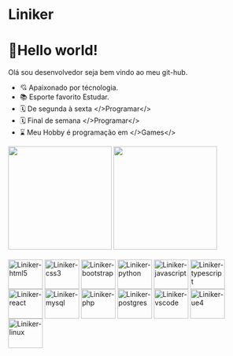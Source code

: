 # Liniker
# 📌Hello world!
Olá sou desenvolvedor seja bem vindo ao meu git-hub.
- 💘 Apaixonado por técnologia.
- 📚 Esporte favorito Estudar.
- 🗓️ De segunda à sexta </>Programar</>
- 🗓️ Final de semana </>Programar</>
- ⌛ Meu Hobby é programação em </>Games</>

<div>
    <a href="https://github.com/LinikerNogueiraMachado"></a>
    <img height="210em" src="https://github-readme-stats.vercel.app/api?username=LinikerNogueiraMachado&show_icons=true&theme=dracula&include_all_commits=true&count_pivate=true"/>
    <img height="210em" src="https://github-readme-stats.vercel.app/api/top-langs/?username=LinikerNogueiraMachado&layout=compact&langs_count=16&theme=dracula"/>
</div>

<div style="display: inline_block"><br>
  <img align="center" alt="Liniker-html5" height="60" width="70" src="https://cdn.jsdelivr.net/gh/devicons/devicon/icons/html5/html5-original-wordmark.svg">
  <img align="center" alt="Liniker-css3" height="60" width="70" src="https://cdn.jsdelivr.net/gh/devicons/devicon/icons/css3/css3-original-wordmark.svg">
  <img align="center" alt="Liniker-bootstrap" height="60" width="70" src="https://cdn.jsdelivr.net/gh/devicons/devicon/icons/bootstrap/bootstrap-original-wordmark.svg">
  <img align="center" alt="Liniker-python" height="60" width="70" src="https://cdn.jsdelivr.net/gh/devicons/devicon/icons/python/python-original-wordmark.svg">
  <img align="center" alt="Liniker-javascript" height="60" width="70" src="https://cdn.jsdelivr.net/gh/devicons/devicon/icons/javascript/javascript-plain.svg">
  <img align="center" alt="Liniker-typescript" height="60" width="70" src="https://cdn.jsdelivr.net/gh/devicons/devicon/icons/typescript/typescript-plain.svg">
  <img align="center" alt="Liniker-react" height="60" width="70" src="https://cdn.jsdelivr.net/gh/devicons/devicon/icons/react/react-original-wordmark.svg">
  <img align="center" alt="Liniker-mysql" height="60" width="70" src="https://cdn.jsdelivr.net/gh/devicons/devicon/icons/mysql/mysql-original-wordmark.svg">
  <img align="center" alt="Liniker-php" height="60" width="70" src="https://cdn.jsdelivr.net/gh/devicons/devicon/icons/php/php-original.svg">
  <img align="center" alt="Liniker-postgres" height="60" width="70" src="https://cdn.jsdelivr.net/gh/devicons/devicon/icons/postgresql/postgresql-original-wordmark.svg">
  <img align="center" alt="Liniker-vscode" height="60" width="70" src="https://cdn.jsdelivr.net/gh/devicons/devicon/icons/vscode/vscode-original-wordmark.svg">
  <img align="center" alt="Liniker-ue4" height="60" width="70" src="https://cdn.jsdelivr.net/gh/devicons/devicon/icons/unrealengine/unrealengine-original-wordmark.svg">
  <img align="center" alt="Liniker-linux" height="60" width="70" src="https://cdn.jsdelivr.net/gh/devicons/devicon/icons/linux/linux-original.svg">
</div>
